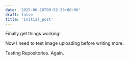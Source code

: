 ```yaml
---
date: '2025-06-18T09:52:33+08:00'
draft: false
title: 'Initial_post'
---
```


Finally get things working!

Now I need to test image uploading before writing more.

Testing Repositories. Again.